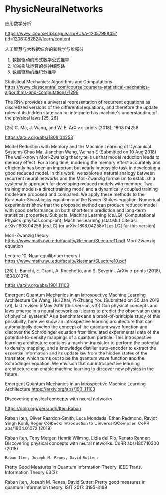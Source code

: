 # PhysicNeuralNetworks

应用数学分析

https://www.icourse163.org/learn/BUAA-1205799845?tid=1206108282#/learn/content


人工智慧与大数据结合的新数学与维积分
1. 数据驱动的形式数学公式推导
2. 加减乘除运算的类神经网路
3. 数据驱动的维积分推导


Statistical Mechanics: Algorithms and Computations  https://www.classcentral.com/course/coursera-statistical-mechanics-algorithms-and-computations-1299


The RNN provides a universal representation
of recurrent equations as discretized versions of the differential
equations, and therefore the update rules of its
hidden state can be interpreted as machine's understanding
of the physical laws.[25, 26]

[25] C. Ma, J. Wang, and W. E, ArXiv e-prints (2018),
1808.04258.

https://arxiv.org/abs/1808.04258

Model Reduction with Memory and the Machine Learning of Dynamical Systems
Chao Ma, Jianchun Wang, Weinan E
(Submitted on 10 Aug 2018)
The well-known Mori-Zwanzig theory tells us that model reduction leads to memory effect. For a long time, modeling the memory effect accurately and efficiently has been an important but nearly impossible task in developing a good reduced model. In this work, we explore a natural analogy between recurrent neural networks and the Mori-Zwanzig formalism to establish a systematic approach for developing reduced models with memory. Two training models-a direct training model and a dynamically coupled training model-are proposed and compared. We apply these methods to the Kuramoto-Sivashinsky equation and the Navier-Stokes equation. Numerical experiments show that the proposed method can produce reduced model with good performance on both short-term prediction and long-term statistical properties.
Subjects:	Machine Learning (cs.LG); Computational Physics (physics.comp-ph); Machine Learning (stat.ML)
Cite as:	arXiv:1808.04258 [cs.LG]
 	(or arXiv:1808.04258v1 [cs.LG] for this version)

Mori-Zwanzig theory  https://www.math.nyu.edu/faculty/kleeman/SLecture11.pdf Mori-Zwanzig equation

Lecture 10. Near equilibrium theory I  https://www.math.nyu.edu/faculty/kleeman/SLecture10.pdf




[26] L. Banchi, E. Grant, A. Rocchetto, and S. Severini,
ArXiv e-prints (2018), 1808.01374.


https://arxiv.org/abs/1901.11103



Emergent Quantum Mechanics in an Introspective Machine Learning Architecture
Ce Wang, Hui Zhai, Yi-Zhuang You
(Submitted on 30 Jan 2019 (v1), last revised 5 May 2019 (this version, v3))
Can physical concepts and laws emerge in a neural network as it learns to predict the observation data of physical systems? As a benchmark and a proof-of-principle study of this possibility, here we show an introspective learning architecture that can automatically develop the concept of the quantum wave function and discover the Schrödinger equation from simulated experimental data of the potential-to-density mappings of a quantum particle. This introspective learning architecture contains a machine translator to perform the potential to density mapping, and a knowledge distiller auto-encoder to extract the essential information and its update law from the hidden states of the translator, which turns out to be the quantum wave function and the Schrödinger equation. We envision that our introspective learning architecture can enable machine learning to discover new physics in the future.

Emergent Quantum Mechanics in an Introspective Machine Learning Architecture
https://arxiv.org/abs/1901.11103

Discovering physical concepts with neural networks

https://dblp.org/pers/hd/i/Iten:Raban

Raban Iten, Oliver Reardon-Smith, Luca Mondada, Ethan Redmond, Ravjot Singh Kohli, Roger Colbeck:
Introduction to UniversalQCompiler. CoRR abs/1904.01072 (2019)

Raban Iten, Tony Metger, Henrik Wilming, Lídia del Rio, Renato Renner:
Discovering physical concepts with neural networks. CoRR abs/1807.10300 (2018)

	Raban Iten, Joseph M. Renes, David Sutter:
Pretty Good Measures in Quantum Information Theory. IEEE Trans. Information Theory 63(2): 

Raban Iten, Joseph M. Renes, David Sutter:
Pretty good measures in quantum information theory. ISIT 2017: 3195-3199
